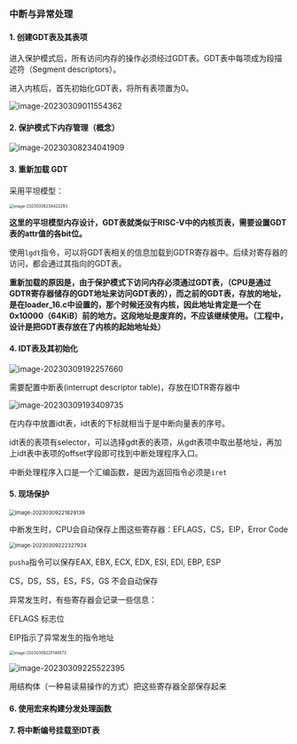 ### 中断与异常处理

#### 1. 创建GDT表及其表项

进入保护模式后，所有访问内存的操作必须经过GDT表。GDT表中每项成为段描述符（Segment descriptors）。

进入内核后，首先初始化GDT表，将所有表项置为0。

![image-20230309011554362](3_interrupt_pic/image-20230309011554362.png)

#### 2. 保护模式下内存管理（概念）

 ![image-20230308234041909](3_interrupt_pic/image-20230308234041909.png)



#### 3. 重新加载 GDT

采用平坦模型：

<img src="3_interrupt_pic/image-20230308234422293.png" alt="image-20230308234422293" style="zoom: 50%;" />

**这里的平坦模型内存设计，GDT表就类似于RISC-V中的内核页表，需要设置GDT表的attr值的各bit位。**

使用`lgdt`指令，可以将GDT表相关的信息加载到GDTR寄存器中。后续对寄存器的访问，都会通过其指向的GDT表。

**重新加载的原因是，由于保护模式下访问内存必须通过GDT表，（CPU是通过GDTR寄存器储存的GDT地址来访问GDT表的），而之前的GDT表，存放的地址，是在loader_16.c中设置的，那个时候还没有内核，因此地址肯定是一个在0x10000（64KiB）前的地方。这段地址是废弃的，不应该继续使用。（工程中，设计是把GDT表存放在了内核的起始地址处）**



#### 4. IDT表及其初始化

![image-20230309192257660](3_interrupt_pic/image-20230309192257660.png)

需要配置中断表(interrupt descriptor table)，存放在IDTR寄存器中

![image-20230309193409735](3_interrupt_pic/image-20230309193409735.png)

在内存中放置idt表，idt表的下标就相当于是中断向量表的序号。

idt表的表项有selector，可以选择gdt表的表项，从gdt表项中取出基地址，再加上idt表中表项的offset字段即可找到中断处理程序入口。

中断处理程序入口是一个汇编函数，是因为返回指令必须是`iret`

#### 5. 现场保护

<img src="3_interrupt_pic/image-20230309221829139.png" alt="image-20230309221829139" style="zoom:67%;" />

中断发生时，CPU会自动保存上图这些寄存器：EFLAGS，CS，EIP，Error Code

<img src="3_interrupt_pic/image-20230309222327924.png" alt="image-20230309222327924" style="zoom:67%;" />

`pusha`指令可以保存EAX, EBX, ECX, EDX, ESI, EDI, EBP, ESP

CS，DS，SS，ES，FS，GS 不会自动保存

异常发生时，有些寄存器会记录一些信息：

EFLAGS 标志位

EIP指示了异常发生的指令地址

<img src="3_interrupt_pic/image-20230309225146573.png" alt="image-20230309225146573" style="zoom: 50%;" />

![image-20230309225522395](3_interrupt_pic/image-20230309225522395.png)

用结构体（一种易读易操作的方式）把这些寄存器全部保存起来

#### 6. 使用宏来构建分发处理函数



#### 7. 将中断编号挂载至IDT表